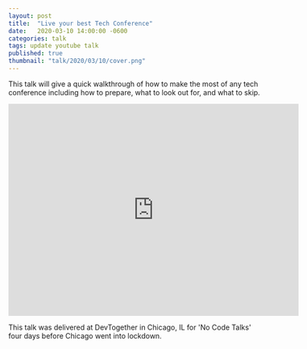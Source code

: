 ```yaml
---
layout: post
title:  "Live your best Tech Conference"
date:   2020-03-10 14:00:00 -0600
categories: talk
tags: update youtube talk
published: true
thumbnail: "talk/2020/03/10/cover.png"
---
```

This talk will give a quick walkthrough of how to make the most of any tech conference including how to prepare, what to look out for, and what to skip.

<iframe src="https://slides.com/amycodes/conf-survival/embed" width="576" height="420" title="Live Your Best Tech Conference" scrolling="no" frameborder="0" webkitallowfullscreen mozallowfullscreen allowfullscreen></iframe>

This talk was delivered at DevTogether in Chicago, IL for 'No Code Talks' four days before Chicago went into lockdown. 